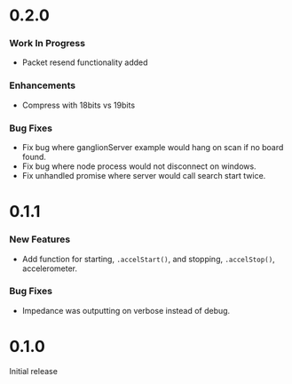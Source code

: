 # 0.2.0

### Work In Progress
* Packet resend functionality added

### Enhancements
* Compress with 18bits vs 19bits

### Bug Fixes
* Fix bug where ganglionServer example would hang on scan if no board found.
* Fix bug where node process would not disconnect on windows.
* Fix unhandled promise where server would call search start twice.

# 0.1.1

### New Features
* Add function for starting, `.accelStart()`, and stopping, `.accelStop()`, accelerometer.

### Bug Fixes
* Impedance was outputting on verbose instead of debug.

# 0.1.0

Initial release

